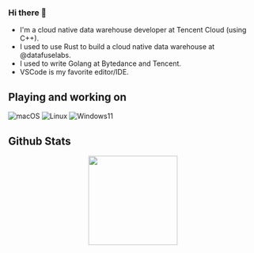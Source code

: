 ### Hi there 👋

<!--
**RinChanNOWWW/RinChanNOWWW** is a ✨ _special_ ✨ repository because its `README.md` (this file) appears on your GitHub profile.

Here are some ideas to get you started:

- 🔭 I’m currently working on ...
- 🌱 I’m currently learning ...
- 👯 I’m looking to collaborate on ...
- 🤔 I’m looking for help with ...
- 💬 Ask me about ...
- 📫 How to reach me: ...
- 😄 Pronouns: ...
- ⚡ Fun fact: ...
-->

- I'm a cloud native data warehouse developer at Tencent Cloud (using C++).
- I used to use Rust to build a cloud native data warehouse at @datafuselabs.
- I used to write Golang at Bytedance and Tencent.
- VSCode is my favorite editor/IDE.
  
## Playing and working on

![macOS](https://img.shields.io/badge/macOS-696969?logo=apple&logoColor=ffffff)
![Linux](https://img.shields.io/badge/Linux-FCC624?logo=linux&logoColor=black)
![Windows11](https://custom-icon-badges.demolab.com/badge/Windows%2011-00adef?logo=windows11&logoColor=white)

## Github Stats

<div align="center">
<a href="https://github.com/RinChanNOWWW">
  <img height="180em" src="https://github-readme-stats.vercel.app/api?username=RinChanNOWWW&show_icons=true&include_all_commits=true&count_private=true" />
</a>
</div>
